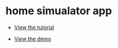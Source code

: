 # home simualator app

- [View the tutorial](https://github.com/vasujain/IOT-Home/blob/master/README.md)

- [View the demo](https://github.com/vasujain/IOT-Home/tree/master/assets/video/iothome.mov)
